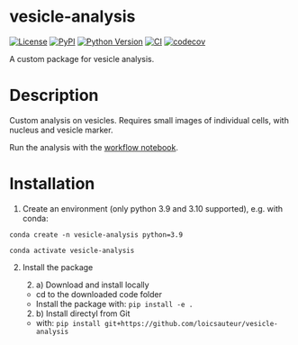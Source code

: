 # vesicle-analysis

[![License](https://img.shields.io/pypi/l/vesicle-analysis.svg?color=green)](https://github.com/loicsauteur/vesicle-analysis/raw/main/LICENSE)
[![PyPI](https://img.shields.io/pypi/v/vesicle-analysis.svg?color=green)](https://pypi.org/project/vesicle-analysis)
[![Python Version](https://img.shields.io/pypi/pyversions/vesicle-analysis.svg?color=green)](https://python.org)
[![CI](https://github.com/loicsauteur/vesicle-analysis/actions/workflows/ci.yml/badge.svg)](https://github.com/loicsauteur/vesicle-analysis/actions/workflows/ci.yml)
[![codecov](https://codecov.io/gh/loicsauteur/vesicle-analysis/branch/main/graph/badge.svg)](https://codecov.io/gh/loicsauteur/vesicle-analysis)

A custom package for vesicle analysis.

# Description

Custom analysis on vesicles. Requires small images of individual cells, with nucleus and vesicle marker.

Run the analysis with the [workflow notebook](src/vesicle_analysis/notebooks/workflow.ipynb).

# Installation

1. Create an environment (only python 3.9 and 3.10 supported), e.g. with conda:

`conda create -n vesicle-analysis python=3.9`

`conda activate vesicle-analysis`

2. Install the package
  
    2. a) Download and install locally
    - cd to the downloaded code folder
    - Install the package with:
    `pip install -e .`
    
    2. b) Install directyl from Git
    - with: `pip install git+https://github.com/loicsauteur/vesicle-analysis`



<!---
Note
**check possibility to directly install from github (via pip)**
-->